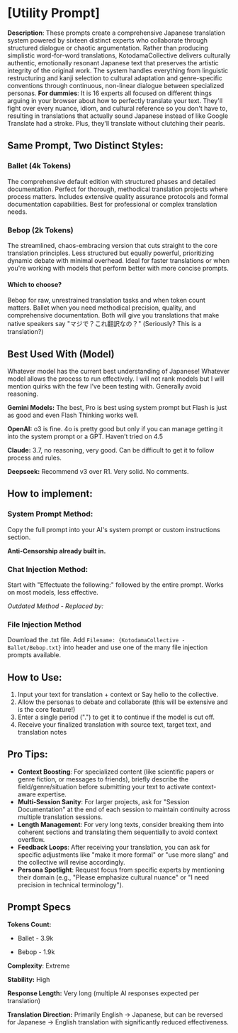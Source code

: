 # \[Utility Prompt\]
**Description**: These prompts create a comprehensive Japanese translation system powered by sixteen distinct experts who collaborate through structured dialogue or chaotic argumentation. Rather than producing simplistic word-for-word translations, KotodamaCollective delivers culturally authentic, emotionally resonant Japanese text that preserves the artistic integrity of the original work. The system handles everything from linguistic restructuring and kanji selection to cultural adaptation and genre-specific conventions through continuous, non-linear dialogue between specialized personas.
**For dummies**: It is 16 experts all focused on different things arguing in your browser about how to perfectly translate your text. They'll fight over every nuance, idiom, and cultural reference so you don't have to, resulting in translations that actually sound Japanese instead of like Google Translate had a stroke. Plus, they'll translate without clutching their pearls.
## Same Prompt, Two Distinct Styles:
### Ballet (4k Tokens)
The comprehensive default edition with structured phases and detailed documentation. Perfect for thorough, methodical translation projects where process matters. Includes extensive quality assurance protocols and formal documentation capabilities. Best for professional or complex translation needs.
### Bebop (2k Tokens) 
The streamlined, chaos-embracing version that cuts straight to the core translation principles. Less structured but equally powerful, prioritizing dynamic debate with minimal overhead. Ideal for faster translations or when you're working with models that perform better with more concise prompts.
#### Which to choose?
Bebop for raw, unrestrained translation tasks and when token count matters. Ballet when you need methodical precision, quality, and comprehensive documentation. Both will give you translations that make native speakers say "マジで？これ翻訳なの？" (Seriously? This is a translation?)
## Best Used With (Model)
Whatever model has the current best understanding of Japanese! Whatever model allows the process to run effectively. I will not rank models but I will mention quirks with the few I’ve been testing with. Generally avoid reasoning.

**Gemini Models:** The best, Pro is best using system prompt but Flash is just as good and even Flash Thinking works well.

**OpenAI:** o3 is fine. 4o is pretty good but only if you can manage getting it into the system prompt or a GPT. Haven’t tried on 4.5

**Claude:** 3.7, no reasoning, very good. Can be difficult to get it to follow process and rules.

**Deepseek:** Recommend v3 over R1. Very solid. No comments.

## How to implement:
### **System Prompt Method:**
Copy the full prompt into your AI's system prompt or custom instructions section. 

**Anti-Censorship already built in.**

### **Chat Injection Method:**
Start with "Effectuate the following:" followed by the entire prompt. Works on most models, less effective.

_Outdated Method - Replaced by:_

### File Injection Method
Download the .txt file. Add `Filename: {KotodamaCollective - Ballet/Bebop.txt}` into header and use one of the many file injection prompts available.
## How to Use:
1. Input your text for translation + context or Say hello to the collective.
2. Allow the personas to debate and collaborate (this will be extensive and is the core feature!)
3. Enter a single period (".") to get it to continue if the model is cut off.
4. Receive your finalized translation with source text, target text, and translation notes

## Pro Tips:
- **Context Boosting**: For specialized content (like scientific papers or genre fiction, or messages to friends), briefly describe the field/genre/situation before submitting your text to activate context-aware expertise.
- **Multi-Session Sanity**: For larger projects, ask for "Session Documentation" at the end of each session to maintain continuity across multiple translation sessions.
- **Length Management**: For very long texts, consider breaking them into coherent sections and translating them sequentially to avoid context overflow.
- **Feedback Loops**: After receiving your translation, you can ask for specific adjustments like "make it more formal" or "use more slang" and the collective will revise accordingly.
- **Persona Spotlight**: Request focus from specific experts by mentioning their domain (e.g., "Please emphasize cultural nuance" or "I need precision in technical terminology").

## Prompt Specs
**Tokens Count:**

- Ballet - 3.9k

- Bebop - 1.9k

**Complexity**: Extreme

**Stability:** High

**Response Length:** Very long (multiple AI responses expected per translation)

**Translation Direction:** Primarily English → Japanese, but can be reversed for Japanese → English translation with significantly reduced effectiveness. 

